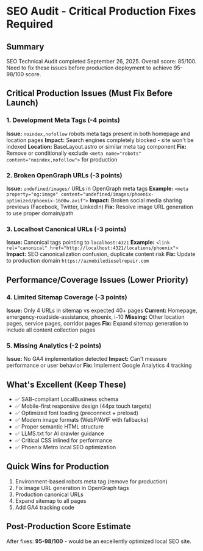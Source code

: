 # SEO Audit - Critical Production Fixes Required

## Summary
SEO Technical Audit completed September 26, 2025. Overall score: 85/100. Need to fix these issues before production deployment to achieve 95-98/100 score.

## Critical Production Issues (Must Fix Before Launch)

### 1. Development Meta Tags (-4 points)
**Issue:** `noindex,nofollow` robots meta tags present in both homepage and location pages
**Impact:** Search engines completely blocked - site won't be indexed
**Location:** BaseLayout.astro or similar meta tag component
**Fix:** Remove or conditionally exclude `<meta name="robots" content="noindex,nofollow">` for production

### 2. Broken OpenGraph URLs (-3 points)  
**Issue:** `undefined/images/` URLs in OpenGraph meta tags
**Example:** `<meta property="og:image" content="undefined/images/phoenix-optimized/phoenix-1600w.avif">`
**Impact:** Broken social media sharing previews (Facebook, Twitter, LinkedIn)
**Fix:** Resolve image URL generation to use proper domain/path

### 3. Localhost Canonical URLs (-3 points)
**Issue:** Canonical tags pointing to `localhost:4321`
**Example:** `<link rel="canonical" href="http://localhost:4321/locations/phoenix">`
**Impact:** SEO canonicalization confusion, duplicate content risk
**Fix:** Update to production domain `https://azmobiledieselrepair.com`

## Performance/Coverage Issues (Lower Priority)

### 4. Limited Sitemap Coverage (-3 points)
**Issue:** Only 4 URLs in sitemap vs expected 40+ pages
**Current:** Homepage, emergency-roadside-assistance, phoenix, i-10
**Missing:** Other location pages, service pages, corridor pages
**Fix:** Expand sitemap generation to include all content collection pages

### 5. Missing Analytics (-2 points)
**Issue:** No GA4 implementation detected
**Impact:** Can't measure performance or user behavior
**Fix:** Implement Google Analytics 4 tracking

## What's Excellent (Keep These)
- ✅ SAB-compliant LocalBusiness schema
- ✅ Mobile-first responsive design (44px touch targets)
- ✅ Optimized font loading (preconnect + preload)
- ✅ Modern image formats (WebP/AVIF with fallbacks)
- ✅ Proper semantic HTML structure
- ✅ LLMS.txt for AI crawler guidance
- ✅ Critical CSS inlined for performance
- ✅ Phoenix Metro local SEO optimization

## Quick Wins for Production
1. Environment-based robots meta tag (remove for production)
2. Fix image URL generation in OpenGraph tags
3. Production canonical URLs
4. Expand sitemap to all pages
5. Add GA4 tracking code

## Post-Production Score Estimate
After fixes: **95-98/100** - would be an excellently optimized local SEO site.